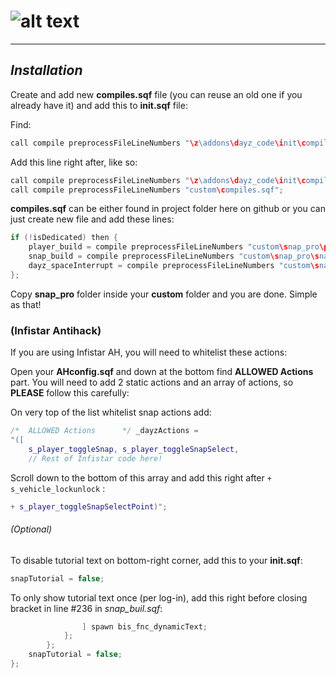 # ![alt text](https://dl.dropboxusercontent.com/u/14423790/snappro.png "Snap Building Pro")
___

## *Installation*

Create and add new **compiles.sqf** file (you can reuse an old one if you already have it) and add this to **init.sqf** file:

Find:
```c++
call compile preprocessFileLineNumbers "\z\addons\dayz_code\init\compiles.sqf";	
```

Add this line right after, like so:
```c++
call compile preprocessFileLineNumbers "\z\addons\dayz_code\init\compiles.sqf";				//Compile regular functions
call compile preprocessFileLineNumbers "custom\compiles.sqf";							 //Compile custom compiles
```

**compiles.sqf** can be either found in project folder here on github or you can just create new file and add these lines:

```c++
if (!isDedicated) then {
	player_build = compile preprocessFileLineNumbers "custom\snap_pro\player_build.sqf";
	snap_build = compile preprocessFileLineNumbers "custom\snap_pro\snap_build.sqf";
	dayz_spaceInterrupt = compile preprocessFileLineNumbers "custom\snap_pro\dayz_spaceInterrupt.sqf";
};
```

Copy **snap_pro** folder inside your **custom** folder and you are done. Simple as that!

### (Infistar Antihack)
If you are using Infistar AH, you will need to whitelist these actions:

Open your **AHconfig.sqf** and down at the bottom find **ALLOWED Actions** part. You will need to add 2 static actions and an array of actions, so **PLEASE** follow this carefully:

On very top of the list whitelist snap actions add:
```c++
/*  ALLOWED Actions      */ _dayzActions =
"([
	s_player_toggleSnap, s_player_toggleSnapSelect,
	// Rest of Infistar code here!
```
Scroll down to the bottom of this array and add this right after `+ s_vehicle_lockunlock` :
```c++
+ s_player_toggleSnapSelectPoint)";
```

###### (Optional)

To disable tutorial text on bottom-right corner, add this to your **init.sqf**:
```c++
snapTutorial = false;
```

To only show tutorial text once (per log-in), add this right before closing bracket in line #236 in *snap_buil.sqf*:

```c++
				] spawn bis_fnc_dynamicText;
			};
		};
	snapTutorial = false;	
};
```
